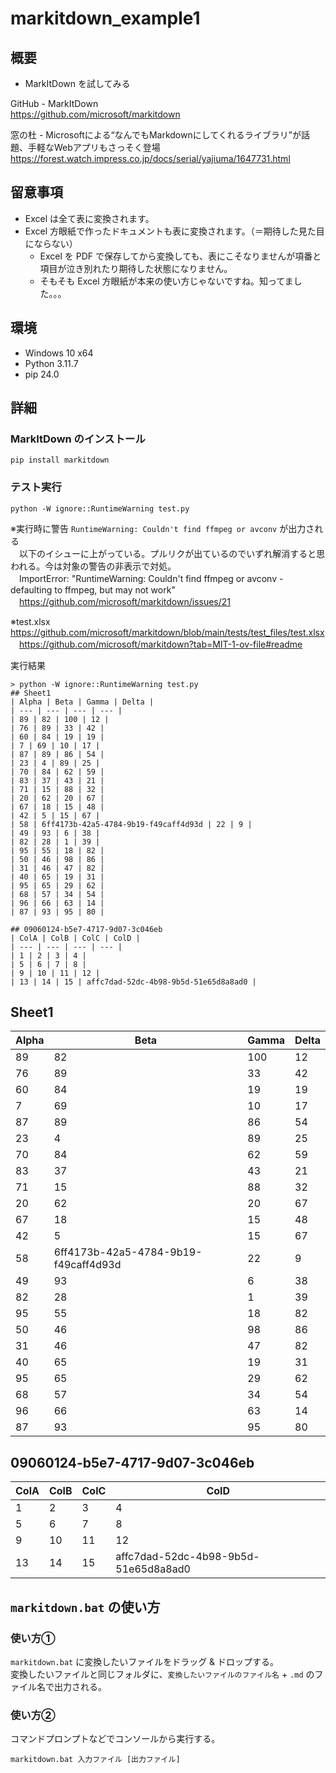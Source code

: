 # markitdown_example1

## 概要
* MarkItDown を試してみる

GitHub - MarkItDown  
https://github.com/microsoft/markitdown  

窓の杜 - Microsoftによる“なんでもMarkdownにしてくれるライブラリ”が話題、手軽なWebアプリもさっそく登場  
https://forest.watch.impress.co.jp/docs/serial/yajiuma/1647731.html  

## 留意事項
* Excel は全て表に変換されます。
* Excel 方眼紙で作ったドキュメントも表に変換されます。（＝期待した見た目にならない）  
  * Excel を PDF で保存してから変換しても、表にこそなりませんが項番と項目が泣き別れたり期待した状態になりません。
  * そもそも Excel 方眼紙が本来の使い方じゃないですね。知ってました。。。

## 環境
* Windows 10 x64
* Python 3.11.7
* pip 24.0 

## 詳細

### MarkItDown のインストール
```
pip install markitdown
```

### テスト実行

```
python -W ignore::RuntimeWarning test.py
```
※実行時に警告 `RuntimeWarning: Couldn't find ffmpeg or avconv` が出力される  
　以下のイシューに上がっている。プルリクが出ているのでいずれ解消すると思われる。今は対象の警告の非表示で対処。  
　ImportError: "RuntimeWarning: Couldn't find ffmpeg or avconv - defaulting to ffmpeg, but may not work"    
　https://github.com/microsoft/markitdown/issues/21  

※test.xlsx  
  https://github.com/microsoft/markitdown/blob/main/tests/test_files/test.xlsx  
　https://github.com/microsoft/markitdown?tab=MIT-1-ov-file#readme  

実行結果
```
> python -W ignore::RuntimeWarning test.py
## Sheet1
| Alpha | Beta | Gamma | Delta |
| --- | --- | --- | --- |
| 89 | 82 | 100 | 12 |
| 76 | 89 | 33 | 42 |
| 60 | 84 | 19 | 19 |
| 7 | 69 | 10 | 17 |
| 87 | 89 | 86 | 54 |
| 23 | 4 | 89 | 25 |
| 70 | 84 | 62 | 59 |
| 83 | 37 | 43 | 21 |
| 71 | 15 | 88 | 32 |
| 20 | 62 | 20 | 67 |
| 67 | 18 | 15 | 48 |
| 42 | 5 | 15 | 67 |
| 58 | 6ff4173b-42a5-4784-9b19-f49caff4d93d | 22 | 9 |
| 49 | 93 | 6 | 38 |
| 82 | 28 | 1 | 39 |
| 95 | 55 | 18 | 82 |
| 50 | 46 | 98 | 86 |
| 31 | 46 | 47 | 82 |
| 40 | 65 | 19 | 31 |
| 95 | 65 | 29 | 62 |
| 68 | 57 | 34 | 54 |
| 96 | 66 | 63 | 14 |
| 87 | 93 | 95 | 80 |

## 09060124-b5e7-4717-9d07-3c046eb
| ColA | ColB | ColC | ColD |
| --- | --- | --- | --- |
| 1 | 2 | 3 | 4 |
| 5 | 6 | 7 | 8 |
| 9 | 10 | 11 | 12 |
| 13 | 14 | 15 | affc7dad-52dc-4b98-9b5d-51e65d8a8ad0 |
```

## Sheet1
| Alpha | Beta | Gamma | Delta |
| --- | --- | --- | --- |       
| 89 | 82 | 100 | 12 |
| 76 | 89 | 33 | 42 |
| 60 | 84 | 19 | 19 |
| 7 | 69 | 10 | 17 |
| 87 | 89 | 86 | 54 |
| 23 | 4 | 89 | 25 |
| 70 | 84 | 62 | 59 |
| 83 | 37 | 43 | 21 |
| 71 | 15 | 88 | 32 |
| 20 | 62 | 20 | 67 |
| 67 | 18 | 15 | 48 |
| 42 | 5 | 15 | 67 |
| 58 | 6ff4173b-42a5-4784-9b19-f49caff4d93d | 22 | 9 |
| 49 | 93 | 6 | 38 |
| 82 | 28 | 1 | 39 |
| 95 | 55 | 18 | 82 |
| 50 | 46 | 98 | 86 |
| 31 | 46 | 47 | 82 |
| 40 | 65 | 19 | 31 |
| 95 | 65 | 29 | 62 |
| 68 | 57 | 34 | 54 |
| 96 | 66 | 63 | 14 |
| 87 | 93 | 95 | 80 |

## 09060124-b5e7-4717-9d07-3c046eb
| ColA | ColB | ColC | ColD |
| --- | --- | --- | --- |
| 1 | 2 | 3 | 4 |
| 5 | 6 | 7 | 8 |
| 9 | 10 | 11 | 12 |
| 13 | 14 | 15 | affc7dad-52dc-4b98-9b5d-51e65d8a8ad0 |

## `markitdown.bat` の使い方

### 使い方①
`markitdown.bat` に変換したいファイルをドラッグ & ドロップする。  
変換したいファイルと同じフォルダに、`変換したいファイルのファイル名` + `.md` のファイル名で出力される。 

### 使い方②
コマンドプロンプトなどでコンソールから実行する。
```
markitdown.bat 入力ファイル [出力ファイル]
```